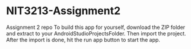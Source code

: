 # NIT3213-Assignment2
Assignment 2 repo
To build this app for yourself, download the ZIP folder and extract to your AndroidStudioProjectsFolder.
Then import the project.
After the import is done, hit the run app button to start the app.
